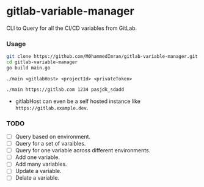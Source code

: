 # gitlab-variable-manager

CLI to Query for all the CI/CD variables from GitLab.

### Usage
```bash
git clone https://github.com/M0hammedImran/gitlab-variable-manager.git
cd gitlab-variable-manager
go build main.go  
```
```
./main <gitlabHost> <projectId> <privateToken>
```
```bash 
./main https://gitlab.com 1234 pasjdk_sdadd
```

- gitlabHost can even be a self hosted instance like `https://gitlab.example.dev`.

### TODO
- [ ] Query based on environment.
- [ ] Query for a set of varaibles.
- [ ] Query for one variable across different environments.
- [ ] Add one variable.
- [ ] Add many variables.
- [ ] Update a variable.
- [ ] Delate a variable.

